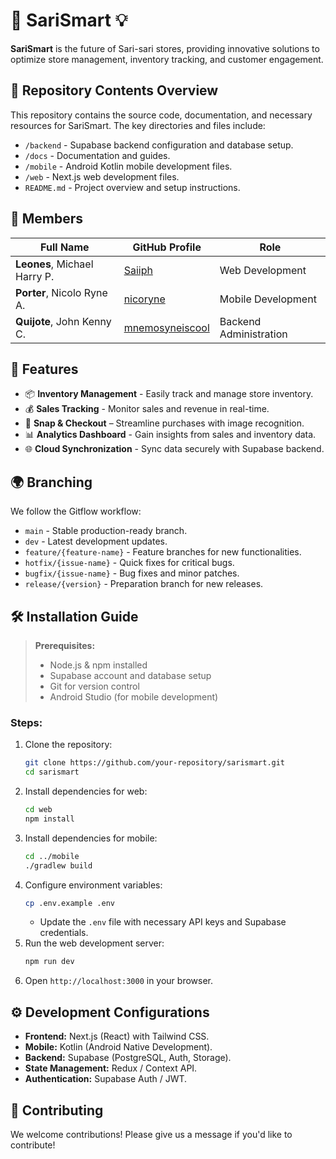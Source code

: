 # 🏪 SariSmart 💡

**SariSmart** is the future of Sari-sari stores, providing innovative solutions to optimize store management, inventory tracking, and customer engagement.

## 📂 Repository Contents Overview

This repository contains the source code, documentation, and necessary resources for SariSmart. The key directories and files include:

- `/backend` - Supabase backend configuration and database setup.
- `/docs` - Documentation and guides.
- `/mobile` - Android Kotlin mobile development files.
- `/web` - Next.js web development files.
- `README.md` - Project overview and setup instructions.

## 👥 Members

| Full Name                    | GitHub Profile                                        | Role                   |
| ---------------------------- | ----------------------------------------------------- | ---------------------- |
| **Leones**, Michael Harry P. | [Saiiph](https://github.com/Saiiph)                   | Web Development        |
| **Porter**, Nicolo Ryne A.   | [nicoryne](https://github.com/nicoryne)               | Mobile Development     |
| **Quijote**, John Kenny C.   | [mnemosyneiscool](https://github.com/mnemosyneiscool) | Backend Administration |

## 🚀 Features

- 📦 **Inventory Management** - Easily track and manage store inventory.
- 💰 **Sales Tracking** - Monitor sales and revenue in real-time.
- 📸 **Snap & Checkout** – Streamline purchases with image recognition.
- 📊 **Analytics Dashboard** - Gain insights from sales and inventory data.
- 🌐 **Cloud Synchronization** - Sync data securely with Supabase backend.

## 🌍 Branching

We follow the Gitflow workflow:

- `main` - Stable production-ready branch.
- `dev` - Latest development updates.
- `feature/{feature-name}` - Feature branches for new functionalities.
- `hotfix/{issue-name}` - Quick fixes for critical bugs.
- `bugfix/{issue-name}` - Bug fixes and minor patches.
- `release/{version}` - Preparation branch for new releases.

## 🛠️ Installation Guide

> **Prerequisites:**
>
> - Node.js & npm installed
> - Supabase account and database setup
> - Git for version control
> - Android Studio (for mobile development)

### Steps:

1. Clone the repository:
   ```sh
   git clone https://github.com/your-repository/sarismart.git
   cd sarismart
   ```
2. Install dependencies for web:
   ```sh
   cd web
   npm install
   ```
3. Install dependencies for mobile:
   ```sh
   cd ../mobile
   ./gradlew build
   ```
4. Configure environment variables:
   ```sh
   cp .env.example .env
   ```
   - Update the `.env` file with necessary API keys and Supabase credentials.
5. Run the web development server:
   ```sh
   npm run dev
   ```
6. Open `http://localhost:3000` in your browser.

## ⚙️ Development Configurations

- **Frontend:** Next.js (React) with Tailwind CSS.
- **Mobile:** Kotlin (Android Native Development).
- **Backend:** Supabase (PostgreSQL, Auth, Storage).
- **State Management:** Redux / Context API.
- **Authentication:** Supabase Auth / JWT.

## 🐝 Contributing

We welcome contributions! Please give us a message if you'd like to contribute!
